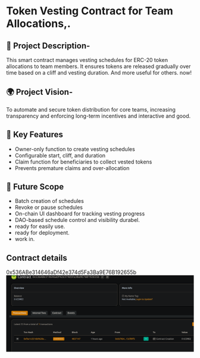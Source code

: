 # Token Vesting Contract for Team Allocations,.

## 📖 Project Description-

This smart contract manages vesting schedules for ERC-20 token allocations to team members. It ensures tokens are released gradually over time based on a cliff and vesting duration. And more useful for others. now!

## 🌍 Project Vision-

To automate and secure token distribution for core teams, increasing transparency and enforcing long-term incentives and interactive and good.

## 🔑 Key Features 

- Owner-only function to create vesting schedules
- Configurable start, cliff, and duration
- Claim function for beneficiaries to collect vested tokens
- Prevents premature claims and over-allocation

## 🚀 Future Scope

- Batch creation of schedules
- Revoke or pause schedules
- On-chain UI dashboard for tracking vesting progress
- DAO-based schedule control and visibility durabel.
- ready for easily use.
- ready for deployment.
- work in.

## Contract details
0x536ABe314646aDf42e374d5Fa3Ba9E76B192655b![alt text](image.png)
